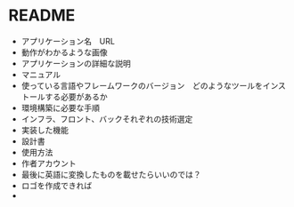 # README

* アプリケーション名　URL
* 動作がわかるような画像
* アプリケーションの詳細な説明
* マニュアル
* 使っている言語やフレームワークのバージョン　どのようなツールをインストールする必要があるか
* 環境構築に必要な手順
* インフラ、フロント、バックそれぞれの技術選定
* 実装した機能
* 設計書
* 使用方法
* 作者アカウント
* 最後に英語に変換したものを載せたらいいのでは？
* ロゴを作成できれば
* 
